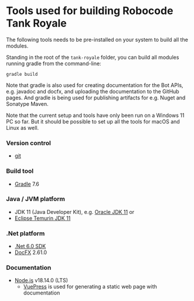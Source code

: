 # Tools used for building Robocode Tank Royale

The following tools needs to be pre-installed on your system to build all the modules.

Standing in the root of the `tank-royale` folder, you can build all modules running gradle from the command-line:

    gradle build

Note that gradle is also used for creating documentation for the Bot APIs, e.g. javadoc and docfx, and uploading the
documentation to the GitHub pages. And gradle is being used for publishing artifacts for e.g. Nuget and Sonatype Maven.

Note that the current setup and tools have only been run on a Windows 11 PC so far. But it should be possible to set up
all the tools for macOS and Linux as well.

### Version control

- [git](https://git-scm.com/)

### Build tool

- [Gradle](https://gradle.org/) 7.6

### Java / JVM platform

- JDK 11 (Java Developer Kit), e.g.
  [Oracle JDK 11](https://www.oracle.com/uk/java/technologies/javase/jdk11-archive-downloads.html) or
- [Eclipse Temurin JDK 11](https://adoptium.net/temurin/releases/?version=11)

### .Net platform

- [.Net 6.0 SDK](https://dotnet.microsoft.com/en-us/download/dotnet/6.0)
- [DocFX](https://dotnet.github.io/docfx/) 2.61.0

### Documentation

- [Node.js](https://nodejs.org/en/) v18.14.0 (LTS)
    - [VuePress](https://vuepress.vuejs.org/) is used for generating a static web page with documentation
